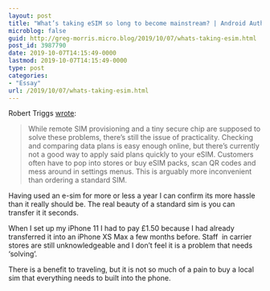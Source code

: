```yaml
---
layout: post
title: "What’s taking eSIM so long to become mainstream? | Android Authority"
microblog: false
guid: http://greg-morris.micro.blog/2019/10/07/whats-taking-esim.html
post_id: 3987790
date: 2019-10-07T14:15:49-0000
lastmod: 2019-10-07T14:15:49-0000
type: post
categories:
- "Essay"
url: /2019/10/07/whats-taking-esim.html
---
```

<!--kg-card-begin: html--><p><!--kg-card-begin: html--></p>
<p>Robert Triggs <a href="https://www.androidauthority.com/esim-still-not-mainstream-1035935/">wrote</a>:</p>
<blockquote><p>While remote SIM provisioning and a tiny secure chip are supposed to solve these problems, there’s still the issue of practicality. Checking and comparing data plans is easy enough online, but there’s currently not a good way to apply said plans quickly to your eSIM. Customers often have to pop into stores or buy eSIM packs, scan QR codes and mess around in settings menus. This is arguably more inconvenient than ordering a standard SIM.</p></blockquote>
<p>Having used an e-sim for more or less a year I can confirm its more hassle than it really should be. The real beauty of a standard sim is you can transfer it it seconds.</p>
<p>When I set up my iPhone 11 I had to pay £1.50 because I had already transferred it into an iPhone XS Max a few months before. Staff  in carrier stores are still unknowledgeable and I don’t feel it is a problem that needs ‘solving’.</p>
<p>There is a benefit to traveling, but it is not so much of a pain to buy a local sim that everything needs to built into the phone.</p>
<p><!--kg-card-end: html--></p>
<!--kg-card-end: html-->
